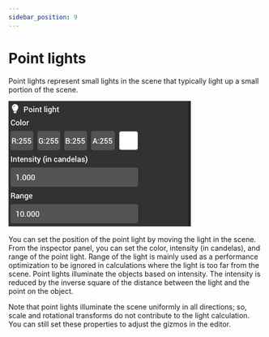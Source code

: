 ```yaml
---
sidebar_position: 9
---
```


# Point lights

Point lights represent small lights in the scene that typically light up a small portion of the scene.

![Point light](./img/point-light.png)

You can set the position of the point light by moving the light in the scene. From the inspector panel, you can set the color, intensity (in candelas), and range of the point light. Range of the light is mainly used as a performance optimization to be ignored in calculations where the light is too far from the scene. Point lights illuminate the objects based on intensity. The intensity is reduced by the inverse square of the distance between the light and the point on the object.

Note that point lights illuminate the scene uniformly in all directions; so, scale and rotational transforms do not contribute to the light calculation. You can still set these properties to adjust the gizmos in the editor.
